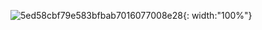 ![5ed58cbf79e583bfbab7016077008e28](https://github.com/Kim-Min-Hyeok/Kim-Min-Hyeok/assets/61306657/c767b94f-e100-498a-a228-a15fea38f544){: width:"100%"}
